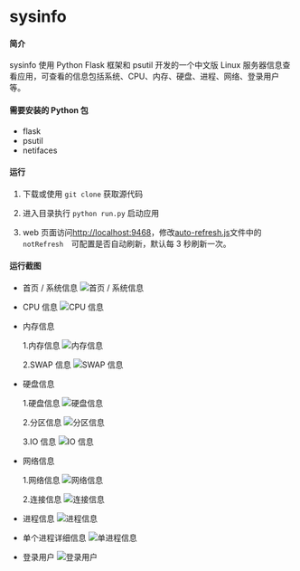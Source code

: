 # sysinfo

#### 简介

sysinfo 使用 Python Flask 框架和 psutil 开发的一个中文版 Linux 服务器信息查看应用，可查看的信息包括系统、CPU、内存、硬盘、进程、网络、登录用户等。

#### 需要安装的 Python 包

- flask
- psutil
- netifaces

#### 运行

1. 下载或使用 `git clone` 获取源代码

2. 进入目录执行 `python run.py` 启动应用

3. web 页面访问[http://localhost:9468](http://localhost:9468)，修改[auto-refresh.js](./static/js/auto-refresh.js)文件中的　`notRefresh`　可配置是否自动刷新，默认每 3 秒刷新一次。

#### 运行截图

- 首页 / 系统信息 ![首页 / 系统信息](./static/screenshots/index.png)

- CPU 信息 ![CPU 信息](./static/screenshots/cpu.png)

- 内存信息

    1.内存信息 ![内存信息](./static/screenshots/memory.png)
    
    2.SWAP 信息 ![SWAP 信息](./static/screenshots/swap.png)
    
- 硬盘信息

    1.硬盘信息 ![硬盘信息](./static/screenshots/disks.png)
    
    2.分区信息 ![分区信息](./static/screenshots/partition.png)
    
    3.IO 信息 ![IO 信息](./static/screenshots/disk_io.png)
    
- 网络信息

    1.网络信息 ![网络信息](./static/screenshots/interfaces.png)
    
    2.连接信息 ![连接信息](./static/screenshots/connections.png)
    
- 进程信息 ![进程信息](./static/screenshots/processes.png)

- 单个进程详细信息 ![单进程信息](./static/screenshots/process.png)

- 登录用户 ![登录用户](./static/screenshots/users.png)